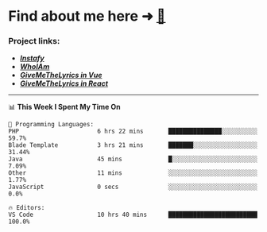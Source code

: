 # Find about me here ➜ [🧑](https://pauabella.dev)

### Project links:
- ***[Instafy](https://instafy.me)***
- ***[WhoIAm](https://pauabella.dev)***
- ***[GiveMeTheLyrics in Vue](https://lyrics.pauabella.dev)***
- ***[GiveMeTheLyrics in React](https://pauabella.dev/GiveMeTheLyrics)***

---
<!--START_SECTION:waka-->
📊 **This Week I Spent My Time On** 

```text
💬 Programming Languages: 
PHP                      6 hrs 22 mins       ███████████████░░░░░░░░░░   59.7% 
Blade Template           3 hrs 21 mins       ███████░░░░░░░░░░░░░░░░░░   31.44% 
Java                     45 mins             █░░░░░░░░░░░░░░░░░░░░░░░░   7.09% 
Other                    11 mins             ░░░░░░░░░░░░░░░░░░░░░░░░░   1.77% 
JavaScript               0 secs              ░░░░░░░░░░░░░░░░░░░░░░░░░   0.0%

🔥 Editors: 
VS Code                  10 hrs 40 mins      █████████████████████████   100.0%

```


<!--END_SECTION:waka-->
